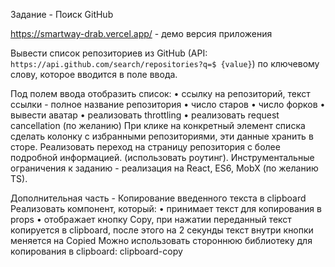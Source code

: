 Задание - Поиск GitHub

https://smartway-drab.vercel.app/ - демо версия приложения

Вывести список репозиториев из GitHub (API: `https://api.github.com/search/repositories?q=$ {value}`) по ключевому слову, которое вводится в поле ввода.

Под полем ввода отобразить список:
• ссылку на репозиторий, текст ссылки - полное название репозитория • число старов
• число форков
• вывести аватар
• реализовать throttling
• реализовать request cancellation (по желанию)
При клике на конкретный элемент списка сделать колонку с избранными репозиториями, эти данные хранить в сторе. Реализовать переход на страницу репозитория с более подробной информацией. (использовать роутинг).
Инструментальные ограничения к заданию - реализация на React, ES6, MobX (по желанию TS).


Дополнительная часть - Копирование введенного текста в clipboard
Реализовать компонент, который:
• принимает текст для копирования в props
• отображает кнопку Copy, при нажатии переданный текст копируется в clipboard, после
этого на 2 секунды текст внутри кнопки меняется на Copied
Можно использовать стороннюю библиотеку для копирования в clipboard: clipboard-copy
